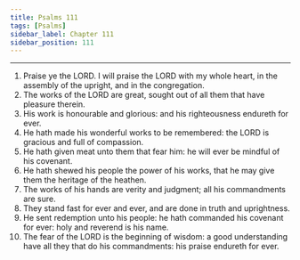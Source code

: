 ```yaml
---
title: Psalms 111
tags: [Psalms]
sidebar_label: Chapter 111
sidebar_position: 111
---
```


---
1. Praise ye the LORD. I will praise the LORD with my whole heart, in the assembly of the upright, and in the congregation.
2. The works of the LORD are great, sought out of all them that have pleasure therein.
3. His work is honourable and glorious: and his righteousness endureth for ever.
4. He hath made his wonderful works to be remembered: the LORD is gracious and full of compassion.
5. He hath given meat unto them that fear him: he will ever be mindful of his covenant.
6. He hath shewed his people the power of his works, that he may give them the heritage of the heathen.
7. The works of his hands are verity and judgment; all his commandments are sure.
8. They stand fast for ever and ever, and are done in truth and uprightness.
9. He sent redemption unto his people: he hath commanded his covenant for ever: holy and reverend is his name.
10. The fear of the LORD is the beginning of wisdom: a good understanding have all they that do his commandments: his praise endureth for ever.